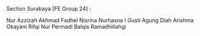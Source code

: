 Section Surabaya [FE Group 24] :

Nur Azzizah
Akhmad Fadhel
Nisrina Nurhasna
I Gusti Agung Diah Arishma Okayani
Rifqi Nur Permadi
Balqis Ramadhillahgi